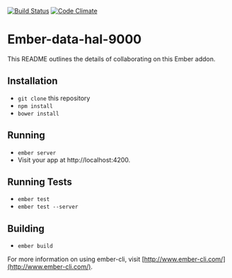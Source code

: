 [![Build
Status](https://travis-ci.org/201-created/ember-data-hal-9000.svg?branch=master)](https://travis-ci.org/201-created/ember-data-hal-9000)
[![Code Climate](https://codeclimate.com/github/201-created/ember-data-hal-9000/badges/gpa.svg)](https://codeclimate.com/github/201-created/ember-data-hal-9000)

# Ember-data-hal-9000

This README outlines the details of collaborating on this Ember addon.

## Installation

* `git clone` this repository
* `npm install`
* `bower install`

## Running

* `ember server`
* Visit your app at http://localhost:4200.

## Running Tests

* `ember test`
* `ember test --server`

## Building

* `ember build`

For more information on using ember-cli, visit [http://www.ember-cli.com/](http://www.ember-cli.com/).
